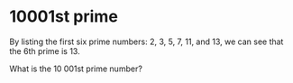 # 10001st prime
By listing the first six prime numbers: 2, 3, 5, 7, 11, and 13, we can see that the 6th prime is 13.

What is the 10 001st prime number?




